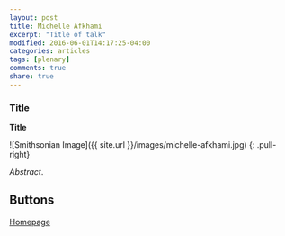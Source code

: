 ```yaml
---
layout: post
title: Michelle Afkhami
excerpt: "Title of talk"
modified: 2016-06-01T14:17:25-04:00
categories: articles
tags: [plenary]
comments: true
share: true
---
```


### Title

**Title**

![Smithsonian Image]({{ site.url }}/images/michelle-afkhami.jpg)
{: .pull-right}

*Abstract*.


## Buttons

<div markdown="0"><a href="https://michelleafkhami.wordpress.com" class="btn">Homepage</a></div>
